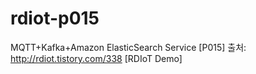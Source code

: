 # rdiot-p015
MQTT+Kafka+Amazon ElasticSearch Service [P015]  출처: http://rdiot.tistory.com/338 [RDIoT Demo]
